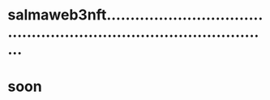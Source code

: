 # salmaweb3nft.........................................................................................
# soon
